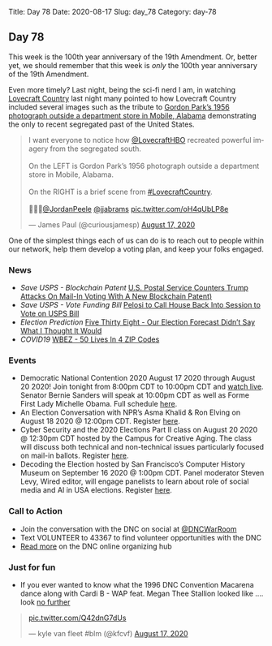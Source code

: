 Title: Day 78
Date: 2020-08-17
Slug: day_78
Category: day-78

## Day 78

This week is the 100th year anniversary of the 19th Amendment. Or, better yet, we should remember that this week is *only* the 100th year anniversary of the 19th Amendment.

Even more timely? Last night, being the sci-fi nerd I am, in watching [Lovecraft Country](https://www.wired.com/story/lovecraft-country-essay/) last night many pointed to how Lovecraft Country included several images such as the tribute to [Gordon Park’s 1956 photograph outside a department store in Mobile, Alabama](https://www.newsweek.com/lovecraft-country-gordon-parks-photos-1525235) demonstrating the only to recent segregated past of the United States.

<blockquote class="twitter-tweet"><p lang="en" dir="ltr">I want everyone to notice how <a href="https://twitter.com/LovecraftHBO?ref_src=twsrc%5Etfw">@LovecraftHBO</a> recreated powerful imagery from the segregated south. <br><br>On the LEFT is Gordon Park’s 1956 photograph outside a department store in Mobile, Alabama. <br><br>On the RIGHT is a brief scene from <a href="https://twitter.com/hashtag/LovecraftCountry?src=hash&amp;ref_src=twsrc%5Etfw">#LovecraftCountry</a>. <br><br>👏👏👏<a href="https://twitter.com/JordanPeele?ref_src=twsrc%5Etfw">@JordanPeele</a> <a href="https://twitter.com/jjabrams?ref_src=twsrc%5Etfw">@jjabrams</a> <a href="https://t.co/oH4qUbLP8e">pic.twitter.com/oH4qUbLP8e</a></p>&mdash; James Paul (@curiousjamesp) <a href="https://twitter.com/curiousjamesp/status/1295181163238166528?ref_src=twsrc%5Etfw">August 17, 2020</a></blockquote> <script async src="https://platform.twitter.com/widgets.js" charset="utf-8"></script>

One of the simplest things each of us can do is to reach out to people within our network, help them develop a voting plan, and keep your folks engaged.   

### News

- *Save USPS - Blockchain Patent* [U.S. Postal Service Counters Trump Attacks On Mail-In Voting With A New Blockchain Patent)](https://www.forbes.com/sites/jasonbrett/2020/08/13/us-post-counters-trump-attacks-on-mail-in-voting-with-a-new-blockchain-patent/#5e0a28385b43)
- *Save USPS - Vote Funding Bill* [Pelosi to Call House Back Into Session to Vote on USPS Bill](https://news.wttw.com/2020/08/16/pelosi-call-house-back-session-vote-usps-bill)
- *Election Prediction* [Five Thirty Eight - Our Election Forecast Didn’t Say What I Thought It Would](https://fivethirtyeight.com/features/our-election-forecast-didnt-say-what-i-thought-it-would/) 
- *COVID19* [WBEZ - 50 Lives In 4 ZIP Codes](https://www.wbez.org/stories/a-perfect-storm-50-lives-and-4-zip-codes-tell-chicagos-story-of-covid-19-inequality/50b822ae-523e-47fa-a823-3c6a1c3ee12f?utm_source=SFMC&utm_medium=email&utm_campaign=Daily_Newsletter_Daily-Rundown_%2020200817)

### Events

- Democratic National Contention 2020 August 17 2020 through August 20 2020!  Join tonight from 8:00pm CDT to 10:00pm CDT and [watch live](https://www.demconvention.com/). Senator Bernie Sanders will speak at 10:00pm CDT as well as Forme First Lady Michelle Obama. Full schedule [here](https://www.demconvention.com/schedule-and-speakers/).
- An Election Conversation with NPR’s Asma Khalid & Ron Elving on August 18 2020 @ 12:00pm CDT. Register [here](https://www.eventbrite.com/e/an-election-conversation-with-nprs-asma-khalid-ron-elving-tickets-116633868039?aff=ebdssbonlinesearch).
- Cyber Security and the 2020 Elections Part II class on August 20 2020 @ 12:30pm CDT hosted by the Campus for Creative Aging. The class will discuss both technical and non-technical issues particularly focused on mail-in ballots. Register [here](https://www.eventbrite.com/e/cyber-security-and-the-2020-elections-part-ii-tickets-114694018898?aff=ebdssbonlinesearch).
- Decoding the Election hosted by San Francisco’s Computer History Museum on September 16 2020 @ 1:00pm CDT. Panel moderator Steven Levy, Wired editor, will engage panelists to learn about role of social media and AI in USA elections. Register [here](https://www.eventbrite.com/e/decoding-the-election-tickets-116013187567?aff=ebdssbonlinesearch).

### Call to Action

- Join the conversation with the DNC on social at [@DNCWarRoom](https://twitter.com/DNCWarRoom)
- Text VOLUNTEER to 43367 to find volunteer opportunities with the DNC
- [Read more](https://democrats.org/online-organizing-2/) on the DNC online organizing hub

### Just for fun

- If you ever wanted to know what the 1996 DNC Convention Macarena dance along with Cardi B - WAP feat. Megan Thee Stallion looked like …. look [no further](https://twitter.com/onlinegirl2020/status/1295355194956447744 )

<blockquote class="twitter-tweet"><p lang="und" dir="ltr"> <a href="https://t.co/Q42dnG7dUs">pic.twitter.com/Q42dnG7dUs</a></p>&mdash; kyle van fleet #blm (@kfcvf) <a href="https://twitter.com/kfcvf/status/1295386958886252546?ref_src=twsrc%5Etfw">August 17, 2020</a></blockquote> <script async src="https://platform.twitter.com/widgets.js" charset="utf-8"></script>

